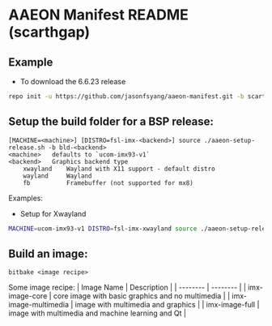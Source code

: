 # AAEON Manifest README (scarthgap)

## Example
- To download the 6.6.23 release
```bash
repo init -u https://github.com/jasonfsyang/aaeon-manifest.git -b scarthgap -m aaeon-scarthgap-v01.xml
```
## Setup the build folder for a BSP release:
```
[MACHINE=<machine>] [DISTRO=fsl-imx-<backend>] source ./aaeon-setup-release.sh -b bld-<backend>
<machine>   defaults to `ucom-imx93-v1`
<backend>   Graphics backend type
    xwayland    Wayland with X11 support - default distro
    wayland     Wayland
    fb          Framebuffer (not supported for mx8)
```
Examples:
- Setup for Xwayland
```bash
MACHINE=ucom-imx93-v1 DISTRO=fsl-imx-xwayland source ./aaeon-setup-release.sh -b bld-xwayland
```
## Build an image:
```plaintext
bitbake <image recipe>
```
Some image recipe:
| Image Name | Description |
| -------- | -------- |
| imx-image-core | core image with basic graphics and no multimedia |
| imx-image-multimedia | image with multimedia and graphics |
| imx-image-full | image with multimedia and machine learning and Qt |